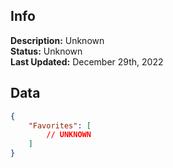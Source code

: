 ## Info
**Description:** Unknown\
**Status:** Unknown\
**Last Updated:** December 29th, 2022

## Data
```json
{
    "Favorites": [
        // UNKNOWN
    ]
}
```